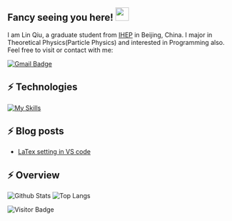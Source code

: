 ## Fancy seeing you here! <img src="https://raw.githubusercontent.com/aemmadi/aemmadi/master/wave.gif" width="30px">

I am Lin Qiu, a graduate student from [IHEP](http://english.ihep.cas.cn/) in Beijing, China. I major in Theoretical Physics(Particle Physics) and interested in Programming also. Feel free to visit or contact with me:


[![Gmail Badge](https://img.shields.io/badge/-qiulin@ihep.ac.cn-c14438?style=flat-square&logo=Gmail&logoColor=white&link=mailto:qiulin@ihep.ac.cn)](mailto:qiulin@ihep.ac.cn)

## ⚡ Technologies

[![My Skills](https://skillicons.dev/icons?i=julia,py,latex,cpp,emacs,git,github,linux,vim)](https://skillicons.dev)

## ⚡ Blog posts
<!-- BLOG-POST-LIST:START -->
- [LaTex setting in VS code](https://linqiu15.github.io//software/vscode-latex/)
<!-- BLOG-POST-LIST:END -->

## ⚡ Overview 
![Github Stats](https://github-readme-stats.vercel.app/api?username=linqiu15&count_private=true&show_icons=true&include_all_commits=true)
![Top Langs](https://github-readme-stats.vercel.app/api/top-langs/?username=linqiu15&hide=TeX&layout=compact)

![Visitor Badge](https://visitor-badge.laobi.icu/badge?page_id=linqiu15.linqiu15)
